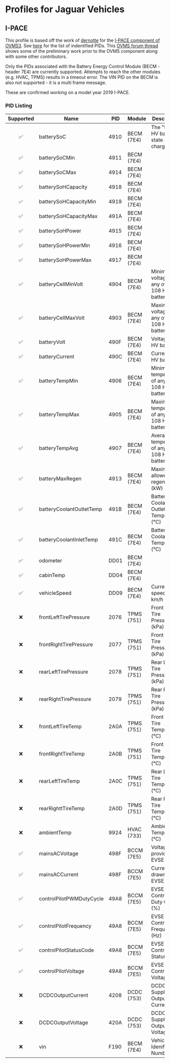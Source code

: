 # Profiles for Jaguar Vehicles

## I-PACE

This profile is based off the work of [dernotte](https://github.com/dernotte) for the [I-PACE component of OVMS3](https://github.com/openvehicles/Open-Vehicle-Monitoring-System-3/tree/master/vehicle/OVMS.V3/components/vehicle_jaguaripace). See [here](https://github.com/openvehicles/Open-Vehicle-Monitoring-System-3/blob/master/vehicle/OVMS.V3/components/vehicle_jaguaripace/src/ipace_obd_pids.h) for the list of indentified PIDs. This [OVMS forum thread](https://www.openvehicles.com/node/2423) shows some of the preliminary work prior to the OVMS component along with some other contributors.

Only the PIDs associated with the Battery Energy Control Module (BECM - header 7E4) are currently supported. Attempts to reach the other modules (e.g. HVAC, TPMS) results in a timeout error. The VIN PID on the BECM is also not supported - it is a multi frame message.

These are confirmed working on a model year 2019 I-PACE.

### PID Listing

|Supported|Name|PID|Module|Description|Notes|
|:-------:|----|---|------|-----------|-----|
|✅|batterySoC|4910|BECM (7E4)| The "true" HV battery state of charge||
|✅|batterySoCMin|4911|BECM (7E4)|||
|✅|batterySoCMax|4914|BECM (7E4)|||
|✅|batterySoHCapacity|4918|BECM (7E4)|||
|✅|batterySoHCapacityMin|4919|BECM (7E4)|||
|✅|batterySoHCapacityMax|491A|BECM (7E4)|||
|✅|batterySoHPower|4915|BECM (7E4)|||
|✅|batterySoHPowerMin|4916|BECM (7E4)|||
|✅|batterySoHPowerMax|4917|BECM (7E4)|||
|✅|batteryCellMinVolt|4904|BECM (7E4)|Minimum voltage of any of the 108 HV battery cells||
|✅|batteryCellMaxVolt|4903|BECM (7E4)|Maximum voltage of any of the 108 HV battery cells||
|✅|batteryVolt|490F|BECM (7E4)|Voltage of HV battery||
|✅|batteryCurrent|490C|BECM (7E4)|Current of HV battery|Positive is discharging|
|✅|batteryTempMin|4906|BECM (7E4)|Minimum temperature of any of the 108 HV battery cells||
|✅|batteryTempMax|4905|BECM (7E4)|Maximum temperature of any of the 108 HV battery cells||
|✅|batteryTempAvg|4907|BECM (7E4)|Average temperature of any of the 108 HV battery cells||
|✅|batteryMaxRegen|4913|BECM (7E4)|Maximum allowed regen rate (kW)||
|✅|batteryCoolantOutletTemp|491B|BECM (7E4)|Battery Coolant Outlet Temperature (°C)||
|✅|batteryCoolantInletTemp|491C|BECM (7E4)|Battery Coolant Inlet Temperature (°C)||
|✅|odometer|DD01|BECM (7E4)|||
|✅|cabinTemp|DD04|BECM (7E4)|||
|✅|vehicleSpeed|DD09|BECM (7E4)|Current speed in km/h||
|❌|frontLeftTirePressure|2076|TPMS (751)|Front Left Tire Pressure (kPa)||
|❌|frontRightTirePressure|2077|TPMS (751)|Front Right Tire Pressure (kPa)||
|❌|rearLeftTirePressure|2078|TPMS (751)|Rear Left Tire Pressure (kPa)||
|❌|rearRightTirePressure|2079|TPMS (751)|Rear Right Tire Pressure (kPa)||
|❌|frontLeftTireTemp|2A0A|TPMS (751)|Front Left Tire Temperature (°C)||
|❌|frontRightTireTemp|2A0B|TPMS (751)|Front Right Tire Temperature (°C)||
|❌|rearLeftTireTemp|2A0C|TPMS (751)|Rear Left Tire Temperature (°C)||
|❌|rearRighttTireTemp|2A0D|TPMS (751)|Rear Right Tire Temperature (°C)||
|❌|ambientTemp|9924|HVAC (733)|Ambient Temperature (°C)||
|✅|mainsACVoltage|498F|BCCM (7E5)|Voltage provided by EVSE (V)||
|✅|mainsACCurrent|498F|BCCM (7E5)|Current drawn from EVSE (A)||
|✅|controlPilotPWMDutyCycle|49A8|BCCM (7E5)|EVSE Control Pilot Duty Cycle (%)||
|✅|controlPilotFrequency|49A8|BCCM (7E5)|EVSE Control Pilot Frequency (Hz)||
|✅|controlPilotStatusCode|49A8|BCCM (7E5)|EVSE Control Pilot Status Code||
|✅|controlPilotVoltage|49A8|BCCM (7E5)|EVSE Control Pilot Voltage (V)||
|❌|DCDCOutputCurrent|4208|DCDC (753)|DCDC 12V Supply Output Current (A)||
|❌|DCDCOutputVoltage|420A|DCDC (753)|DCDC 12V Supply Output Voltage (A)||
|❌|vin|F190|BECM (7E4)|Vehicle Idenification Number|Multi frame message|
